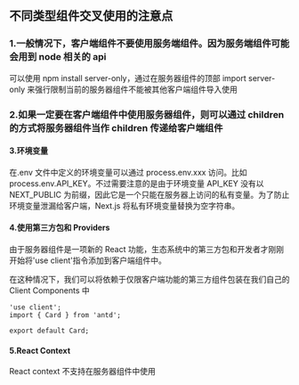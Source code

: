 ## 不同类型组件交叉使用的注意点

### 1.一般情况下，客户端组件不要使用服务端组件。因为服务端组件可能会用到 node 相关的 api

可以使用 npm install server-only，通过在服务器组件的顶部 import server-only 来强行限制当前的服务器组件不能被其他客户端组件导入使用

### 2.如果一定要在客户端组件中使用服务器组件，则可以通过 children 的方式将服务器组件当作 children 传递给客户端组件

#### 3.环境变量

在.env 文件中定义的环境变量可以通过 process.env.xxx 访问。比如 process.env.API_KEY。不过需要注意的是由于环境变量 API_KEY 没有以 NEXT_PUBLIC 为前缀，因此它是一个只能在服务器上访问的私有变量。为了防止环境变量泄漏给客户端，Next.js 将私有环境变量替换为空字符串。

#### 4.使用第三方包和 Providers

由于服务器组件是一项新的 React 功能，生态系统中的第三方包和开发者才刚刚开始将'use client'指令添加到客户端组件中。

在这种情况下，我们可以将依赖于仅限客户端功能的第三方组件包装在我们自己的 Client Components 中

```tsx
'use client';
import { Card } from 'antd';

export default Card;
```

#### 5.React Context

React context 不支持在服务器组件中使用
